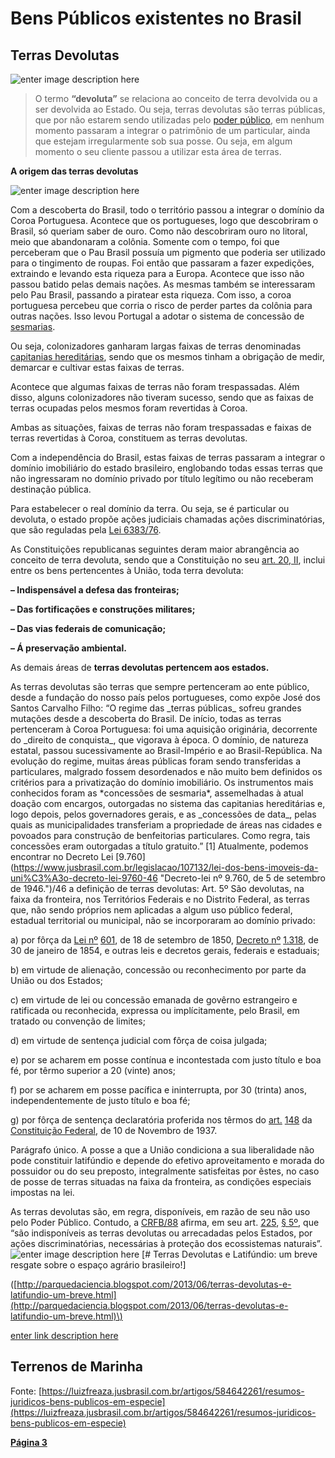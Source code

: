 # Bens Públicos existentes no Brasil

## Terras Devolutas

![enter image description here](https://adenilsongiovanini.com.br/blog/wp-content/uploads/2019/11/terras-devolutas-1024x575.png)

> O termo **“devoluta”** se relaciona ao conceito de terra devolvida ou a ser devolvida ao Estado. Ou seja, terras devolutas são terras públicas, que por não estarem sendo utilizadas pelo [poder público](https://pt.wikipedia.org/wiki/Poder_p%C3%BAblico), em nenhum momento passaram a integrar o patrimônio de um particular, ainda que estejam irregularmente sob sua posse. Ou seja, em algum momento o seu cliente passou a utilizar esta área de terras.

**A origem das terras devolutas**

![enter image description here](https://adenilsongiovanini.com.br/blog/wp-content/uploads/2019/11/capitanias-eredit%C3%A1rias.jpg)

Com a descoberta do Brasil, todo o território passou a integrar o domínio da Coroa Portuguesa. Acontece que os portugueses, logo que descobriram o Brasil, só queriam saber de ouro. Como não descobriram ouro no litoral, meio que abandonaram a colônia. Somente com o tempo, foi que perceberam que o Pau Brasil possuía um pigmento que poderia ser utilizado para o tingimento de roupas. Foi então que passaram a fazer expedições, extraindo e levando esta riqueza para a Europa. Acontece que isso não passou batido pelas demais nações. As mesmas também se interessaram pelo Pau Brasil, passando a piratear esta riqueza. Com isso, a coroa portuguesa percebeu que corria o risco de perder partes da colônia para outras nações. Isso levou Portugal a adotar o sistema de concessão de [sesmarias](http://www.historica.arquivoestado.sp.gov.br/materias/anteriores/edicao02/materia03/).

Ou seja, colonizadores ganharam largas faixas de terras denominadas [capitanias hereditárias](https://www.historiadomundo.com.br/idade-moderna/capitanias-hereditarias.htm), sendo que os mesmos tinham a obrigação de medir, demarcar e cultivar estas faixas de terras.

Acontece que algumas faixas de terras não foram trespassadas. Além disso, alguns colonizadores não tiveram sucesso, sendo que as faixas de terras ocupadas pelos mesmos foram revertidas à Coroa.

Ambas as situações, faixas de terras não foram trespassadas e faixas de terras revertidas à Coroa, constituem as terras devolutas.

Com a independência do Brasil, estas faixas de terras passaram a integrar o domínio imobiliário do estado brasileiro, englobando todas essas terras que não ingressaram no domínio privado por título legítimo ou não receberam destinação pública.

Para estabelecer o real domínio da terra. Ou seja, se é particular ou devoluta, o estado propõe ações judiciais chamadas ações discriminatórias, que são reguladas pela [Lei 6383/76](http://www.planalto.gov.br/ccivil_03/leis/l6383.htm).

As Constituições republicanas seguintes deram maior abrangência ao conceito de terra devoluta, sendo que a Constituição no seu [art. 20, II](http://www.planalto.gov.br/ccivil_03/constituicao/ConstituicaoCompilado.htm), inclui entre os bens pertencentes à União, toda terra devoluta:

**– Indispensável a defesa das fronteiras;**

**– Das fortificações e construções militares;**

**– Das vias federais de comunicação;**

**– Á preservação ambiental.**

As demais áreas de **terras devolutas pertencem aos estados.**

 As terras devolutas são terras que sempre pertenceram ao ente público, desde a fundação do nosso país pelos portugueses, como expõe José dos Santos Carvalho Filho: “O regime das \_terras públicas\_ sofreu grandes mutações desde a descoberta do Brasil. De início, todas as terras pertenceram à Coroa Portuguesa: foi uma aquisição originária, decorrente do \_direito de conquista\_, que vigorava à época. O domínio, de natureza estatal, passou sucessivamente ao Brasil-Império e ao Brasil-República. Na evolução do regime, muitas áreas públicas foram sendo transferidas a particulares, malgrado fossem desordenados e não muito bem definidos os critérios para a privatização do domínio imobiliário. Os instrumentos mais conhecidos foram as \*concessões de sesmaria\*, assemelhadas à atual doação com encargos, outorgadas no sistema das capitanias hereditárias e, logo depois, pelos governadores gerais, e as \_concessões de data\_, pelas quais as municipalidades transferiam a propriedade de áreas nas cidades e povoados para construção de benfeitorias particulares. Como regra, tais concessões eram outorgadas a título gratuito.” \[1\] Atualmente, podemos encontrar no Decreto Lei \[9.760\]\(https://www.jusbrasil.com.br/legislacao/107132/lei-dos-bens-imoveis-da-uni%C3%A3o-decreto-lei-9760-46 "Decreto-lei nº 9.760, de 5 de setembro de 1946."\)/46 a definição de terras devolutas: Art. 5º São devolutas, na faixa da fronteira, nos Territórios Federais e no Distrito Federal, as terras que, não sendo próprios nem aplicadas a algum uso público federal, estadual territorial ou municipal, não se incorporaram ao domínio privado:

a\) por fôrça da [Lei nº](http://www.planalto.gov.br/ccivil_03/LEIS/L0601-1850.htm) [601](https://www.jusbrasil.com.br/legislacao/104056/lei-601-50), de 18 de setembro de 1850, [Decreto nº](http://www.planalto.gov.br/ccivil_03/decreto/1851-1899/D1318.htm) [1.318](https://www.jusbrasil.com.br/legislacao/103840/decreto-1318-54), de 30 de janeiro de 1854, e outras leis e decretos gerais, federais e estaduais;

b\) em virtude de alienação, concessão ou reconhecimento por parte da União ou dos Estados;

c\) em virtude de lei ou concessão emanada de govêrno estrangeiro e ratificada ou reconhecida, expressa ou implícitamente, pelo Brasil, em tratado ou convenção de limites;

d\) em virtude de sentença judicial com fôrça de coisa julgada;

e\) por se acharem em posse contínua e incontestada com justo título e boa fé, por têrmo superior a 20 \(vinte\) anos;

f\) por se acharem em posse pacífica e ininterrupta, por 30 \(trinta\) anos, independentemente de justo título e boa fé;

g\) por fôrça de sentença declaratória proferida nos têrmos do [art.](http://www.planalto.gov.br/ccivil_03/Constituicao/Constitui%C3%A7ao37.htm#art148) [148](https://www.jusbrasil.com.br/topicos/10613049/artigo-148-da-constitui%C3%A7%C3%A3o-federal-de-10-de-novembro-de-1937) da [Constituição Federal](https://www.jusbrasil.com.br/legislacao/92067/constitui%C3%A7%C3%A3o-dos-estados-unidos-do-brasil-37), de 10 de Novembro de 1937.

Parágrafo único. A posse a que a União condiciona a sua liberalidade não pode constituir latifúndio e depende do efetivo aproveitamento e morada do possuidor ou do seu preposto, integralmente satisfeitas por êstes, no caso de posse de terras situadas na faixa da fronteira, as condições especiais impostas na lei.

As terras devolutas são, em regra, disponíveis, em razão de seu não uso pelo Poder Público. Contudo, a [CRFB/88](https://www.jusbrasil.com.br/legislacao/188546065/constitui%C3%A7%C3%A3o-federal-constitui%C3%A7%C3%A3o-da-republica-federativa-do-brasil-1988) afirma, em seu art. [225](https://www.jusbrasil.com.br/topicos/10645661/artigo-225-da-constitui%C3%A7%C3%A3o-federal-de-1988), [§ 5º](https://www.jusbrasil.com.br/topicos/10645204/par%C3%A1grafo-5-artigo-225-da-constitui%C3%A7%C3%A3o-federal-de-1988), que “são indisponíveis as terras devolutas ou arrecadadas pelos Estados, por ações discriminatórias, necessárias à proteção dos ecossistemas naturais”. ![enter image description here](http://3.bp.blogspot.com/-0TaL3DEEB1E/T-IFc9djTFI/AAAAAAAABXM/QhDWqpS-Ku4/s400/CHARGE+REFORMA+AGR%C3%81RIA+1985.jpg) \[\# Terras Devolutas e Latifúndio: um breve resgate sobre o espaço agrário brasileiro!\]

\([http://parquedaciencia.blogspot.com/2013/06/terras-devolutas-e-latifundio-um-breve.html](http://parquedaciencia.blogspot.com/2013/06/terras-devolutas-e-latifundio-um-breve.html)\)

[enter link description here](https://www.youtube.com/watch?v=P-R9xIsGIQs&ab_channel=FredericoAlves)

## Terrenos de Marinha

Fonte: [https://luizfreaza.jusbrasil.com.br/artigos/584642261/resumos-juridicos-bens-publicos-em-especie](https://luizfreaza.jusbrasil.com.br/artigos/584642261/resumos-juridicos-bens-publicos-em-especie)

[**Página 3**](https://github.com/ErisonBarros/LegislacaoTerritorial/blob/master/README%207.md) 

